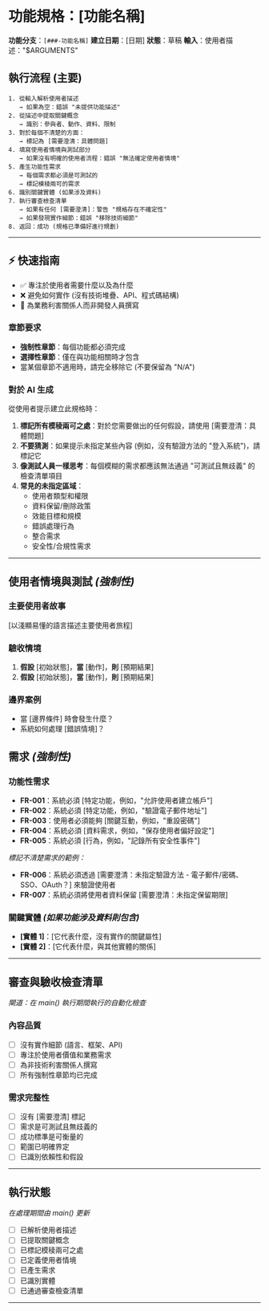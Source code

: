 # 功能規格：[功能名稱]

**功能分支**：`[###-功能名稱]`
**建立日期**：[日期]
**狀態**：草稿
**輸入**：使用者描述："$ARGUMENTS"

## 執行流程 (主要)
```
1. 從輸入解析使用者描述
   → 如果為空：錯誤 "未提供功能描述"
2. 從描述中提取關鍵概念
   → 識別：參與者、動作、資料、限制
3. 對於每個不清楚的方面：
   → 標記為 [需要澄清：具體問題]
4. 填寫使用者情境與測試部分
   → 如果沒有明確的使用者流程：錯誤 "無法確定使用者情境"
5. 產生功能性需求
   → 每個需求都必須是可測試的
   → 標記模稜兩可的需求
6. 識別關鍵實體 (如果涉及資料)
7. 執行審查檢查清單
   → 如果有任何 [需要澄清]：警告 "規格存在不確定性"
   → 如果發現實作細節：錯誤 "移除技術細節"
8. 返回：成功 (規格已準備好進行規劃)
```

---

## ⚡ 快速指南
- ✅ 專注於使用者需要什麼以及為什麼
- ❌ 避免如何實作 (沒有技術堆疊、API、程式碼結構)
- 👥 為業務利害關係人而非開發人員撰寫

### 章節要求
- **強制性章節**：每個功能都必須完成
- **選擇性章節**：僅在與功能相關時才包含
- 當某個章節不適用時，請完全移除它 (不要保留為 "N/A")

### 對於 AI 生成
從使用者提示建立此規格時：
1. **標記所有模稜兩可之處**：對於您需要做出的任何假設，請使用 [需要澄清：具體問題]
2. **不要猜測**：如果提示未指定某些內容 (例如，沒有驗證方法的 "登入系統")，請標記它
3. **像測試人員一樣思考**：每個模糊的需求都應該無法通過 "可測試且無歧義" 的檢查清單項目
4. **常見的未指定區域**：
   - 使用者類型和權限
   - 資料保留/刪除政策
   - 效能目標和規模
   - 錯誤處理行為
   - 整合需求
   - 安全性/合規性需求

---

## 使用者情境與測試 *(強制性)*

### 主要使用者故事
[以淺顯易懂的語言描述主要使用者旅程]

### 驗收情境
1. **假設** [初始狀態]，**當** [動作]，**則** [預期結果]
2. **假設** [初始狀態]，**當** [動作]，**則** [預期結果]

### 邊界案例
- 當 [邊界條件] 時會發生什麼？
- 系統如何處理 [錯誤情境]？

## 需求 *(強制性)*

### 功能性需求
- **FR-001**：系統必須 [特定功能，例如，"允許使用者建立帳戶"]
- **FR-002**：系統必須 [特定功能，例如，"驗證電子郵件地址"]
- **FR-003**：使用者必須能夠 [關鍵互動，例如，"重設密碼"]
- **FR-004**：系統必須 [資料需求，例如，"保存使用者偏好設定"]
- **FR-005**：系統必須 [行為，例如，"記錄所有安全性事件"]

*標記不清楚需求的範例：*
- **FR-006**：系統必須透過 [需要澄清：未指定驗證方法 - 電子郵件/密碼、SSO、OAuth？] 來驗證使用者
- **FR-007**：系統必須將使用者資料保留 [需要澄清：未指定保留期限]

### 關鍵實體 *(如果功能涉及資料則包含)*
- **[實體 1]**：[它代表什麼，沒有實作的關鍵屬性]
- **[實體 2]**：[它代表什麼，與其他實體的關係]

---

## 審查與驗收檢查清單
*閘道：在 main() 執行期間執行的自動化檢查*

### 內容品質
- [ ] 沒有實作細節 (語言、框架、API)
- [ ] 專注於使用者價值和業務需求
- [ ] 為非技術利害關係人撰寫
- [ ] 所有強制性章節均已完成

### 需求完整性
- [ ] 沒有 [需要澄清] 標記
- [ ] 需求是可測試且無歧義的
- [ ] 成功標準是可衡量的
- [ ] 範圍已明確界定
- [ ] 已識別依賴性和假設

---

## 執行狀態
*在處理期間由 main() 更新*

- [ ] 已解析使用者描述
- [ ] 已提取關鍵概念
- [ ] 已標記模稜兩可之處
- [ ] 已定義使用者情境
- [ ] 已產生需求
- [ ] 已識別實體
- [ ] 已通過審查檢查清單

---
